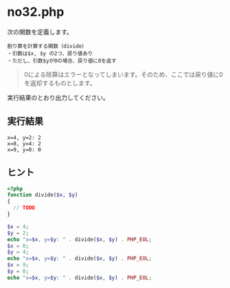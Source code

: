 # no32.php

次の関数を定義します。

```
割り算を計算する関数（divide）
・引数は$x, $y の2つ、戻り値あり
・ただし、引数$yが0の場合、戻り値に0を返す
```

> 0による除算はエラーとなってしまいます。そのため、ここでは戻り値に0を返却するものとします。

実行結果のとおり出力してください。

## 実行結果

```
x=4, y=2: 2
x=8, y=4: 2
x=9, y=0: 0
```

## ヒント

```php
<?php
function divide($x, $y)
{
  // TODO
}

$x = 4;
$y = 2;
echo "x=$x, y=$y: " . divide($x, $y) . PHP_EOL;
$x = 8;
$y = 4;
echo "x=$x, y=$y: " . divide($x, $y) . PHP_EOL;
$x = 9;
$y = 0;
echo "x=$x, y=$y: " . divide($x, $y) . PHP_EOL;
```


